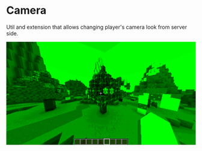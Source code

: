 # Camera
Util and extension that allows changing player's camera look from server side.

![banner](showcase.png)